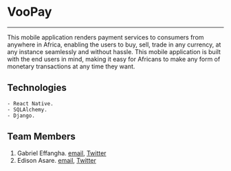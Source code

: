 # VooPay
--------

This mobile application renders payment services to consumers from anywhere in Africa, enabling the users to buy, sell, trade in any currency, at any instance seamlessly and without hassle. This mobile application is built with the end users in mind, making it easy for Africans to make any form of monetary transactions at any time they want.

## Technologies

	- React Native.
	- SQLAlchemy.
	- Django.

## Team Members

1. Gabriel Effangha. [email](gabrielnoah129@gmail.com), [Twitter](https://X.com/GeffNoah)
2. Edison Asare.  [email](edisonpryce@gmail.com), [Twitter](https://X.com/Edisonasare)
